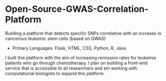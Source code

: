 # Open-Source-GWAS-Correlation-Platform
Building a platform that detects specific SNPs correlative with an increase in cancerous leukemic stem cells (based on GWAS)
- Primary Languages: Flask, HTML, CSS, Python, R, Java

I built this platform with the aim of increasing remission rates for leukemia patients who go through chemotherapy. I plan on building a front-end service that is accessible to all researchers and am working with computational biologists to expand this platform.
